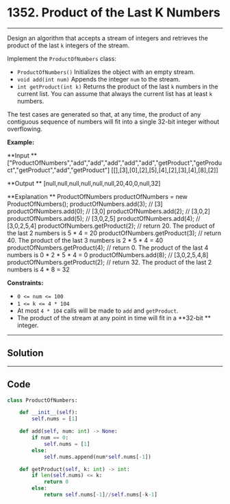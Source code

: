 # 1352. Product of the Last K Numbers

---

Design an algorithm that accepts a stream of integers and retrieves the product of the last `k` integers of the stream.

Implement the `ProductOfNumbers` class:

  * `ProductOfNumbers()` Initializes the object with an empty stream.
  * `void add(int num)` Appends the integer `num` to the stream.
  * `int getProduct(int k)` Returns the product of the last `k` numbers in the current list. You can assume that always the current list has at least `k` numbers.



The test cases are generated so that, at any time, the product of any contiguous sequence of numbers will fit into a single 32-bit integer without overflowing.

 

**Example:**


**Input **
["ProductOfNumbers","add","add","add","add","add","getProduct","getProduct","getProduct","add","getProduct"]
[[],[3],[0],[2],[5],[4],[2],[3],[4],[8],[2]]

**Output **
[null,null,null,null,null,null,20,40,0,null,32]

**Explanation **
ProductOfNumbers productOfNumbers = new ProductOfNumbers();
productOfNumbers.add(3);        // [3]
productOfNumbers.add(0);        // [3,0]
productOfNumbers.add(2);        // [3,0,2]
productOfNumbers.add(5);        // [3,0,2,5]
productOfNumbers.add(4);        // [3,0,2,5,4]
productOfNumbers.getProduct(2); // return 20. The product of the last 2 numbers is 5 * 4 = 20
productOfNumbers.getProduct(3); // return 40. The product of the last 3 numbers is 2 * 5 * 4 = 40
productOfNumbers.getProduct(4); // return 0. The product of the last 4 numbers is 0 * 2 * 5 * 4 = 0
productOfNumbers.add(8);        // [3,0,2,5,4,8]
productOfNumbers.getProduct(2); // return 32. The product of the last 2 numbers is 4 * 8 = 32 


 

**Constraints:**

  * `0 <= num <= 100`
  * `1 <= k <= 4 * 104`
  * At most `4 * 104` calls will be made to `add` and `getProduct`.
  * The product of the stream at any point in time will fit in a **32-bit ** integer.

---

## Solution



---

## Code
```python
class ProductOfNumbers:

    def __init__(self):
        self.nums = [1]

    def add(self, num: int) -> None:
        if num == 0:
            self.nums = [1]
        else:
            self.nums.append(num*self.nums[-1])

    def getProduct(self, k: int) -> int:
        if len(self.nums) <= k:
            return 0
        else:
            return self.nums[-1]//self.nums[-k-1]
```